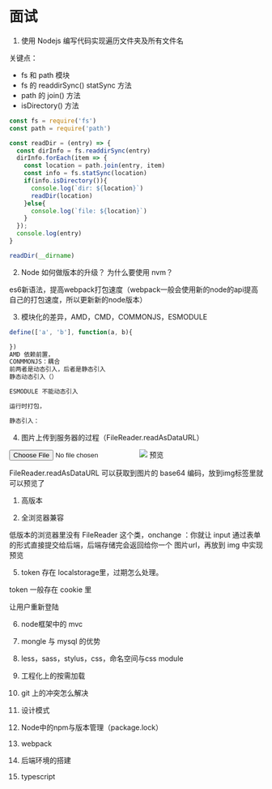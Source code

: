 # 面试

1. 使用 Nodejs 编写代码实现遍历文件夹及所有文件名

关键点：
  - fs 和 path 模块
  - fs 的 readdirSync() statSync 方法
  - path 的 join() 方法
  - isDirectory() 方法

```js
const fs = require('fs')
const path = require('path')

const readDir = (entry) => {
  const dirInfo = fs.readdirSync(entry)
  dirInfo.forEach(item => {
    const location = path.join(entry, item)
    const info = fs.statSync(location)
    if(info.isDirectory()){
      console.log(`dir: ${location}`)
      readDir(location)
    }else{
      console.log(`file: ${location}`)
    }
  });
  console.log(entry)
}

readDir(__dirname)
```

2. Node 如何做版本的升级？ 为什么要使用 nvm？

es6新语法，提高webpack打包速度（webpack一般会使用新的node的api提高自己的打包速度，所以更新新的node版本）

3. 模块化的差异，AMD，CMD，COMMONJS，ESMODULE

```js
define(['a', 'b'], function(a, b){

})
AMD 依赖前置，
CONMMONJS：耦合
前两者是动态引入，后者是静态引入
静态动态引入（）

ESMODULE 不能动态引入

运行时打包，

静态引入：

```

4. 图片上传到服务器的过程（FileReader.readAsDataURL）

<input type='file' onchange=(){}>
<img src="base64"> 预览

FileReader.readAsDataURL 可以获取到图片的 base64 编码，放到img标签里就可以预览了

1. 高版本

2. 全浏览器兼容

低版本的浏览器里没有 FileReader 这个类，onchange ：你就让 input 通过表单的形式直接提交给后端，后端存储完会返回给你一个 图片url，再放到 img 中实现预览

5. token 存在 localstorage里，过期怎么处理。

token 一般存在 cookie 里

让用户重新登陆

6. node框架中的 mvc

7. mongle 与 mysql 的优势

8. less，sass，stylus，css，命名空间与css module

9. 工程化上的按需加载

10. git 上的冲突怎么解决

11. 设计模式

12. Node中的npm与版本管理（package.lock）

13. webpack

14. 后端环境的搭建

15. typescript

